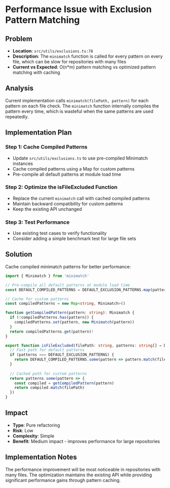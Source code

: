 # Performance Issue with Exclusion Pattern Matching

## Problem
- **Location**: `src/utils/exclusions.ts:78`
- **Description**: The `minimatch` function is called for every pattern on every file, which can be slow for repositories with many files
- **Current vs Expected**: O(n*m) pattern matching vs optimized pattern matching with caching

## Analysis
Current implementation calls `minimatch(filePath, pattern)` for each pattern on each file check. The `minimatch` function internally compiles the pattern every time, which is wasteful when the same patterns are used repeatedly.

## Implementation Plan

### Step 1: Cache Compiled Patterns
- Update `src/utils/exclusions.ts` to use pre-compiled Minimatch instances
- Cache compiled patterns using a Map for custom patterns
- Pre-compile all default patterns at module load time

### Step 2: Optimize the isFileExcluded Function
- Replace the current `minimatch` call with cached compiled patterns
- Maintain backward compatibility for custom patterns
- Keep the existing API unchanged

### Step 3: Test Performance
- Use existing test cases to verify functionality
- Consider adding a simple benchmark test for large file sets

## Solution
Cache compiled minimatch patterns for better performance:

```typescript
import { Minimatch } from 'minimatch'

// Pre-compile all default patterns at module load time
const DEFAULT_COMPILED_PATTERNS = DEFAULT_EXCLUSION_PATTERNS.map(pattern => new Minimatch(pattern))

// Cache for custom patterns
const compiledPatterns = new Map<string, Minimatch>()

function getCompiledPattern(pattern: string): Minimatch {
  if (!compiledPatterns.has(pattern)) {
    compiledPatterns.set(pattern, new Minimatch(pattern))
  }
  return compiledPatterns.get(pattern)!
}

export function isFileExcluded(filePath: string, patterns: string[] = DEFAULT_EXCLUSION_PATTERNS): boolean {
  // Fast path for default patterns
  if (patterns === DEFAULT_EXCLUSION_PATTERNS) {
    return DEFAULT_COMPILED_PATTERNS.some(pattern => pattern.match(filePath))
  }
  
  // Cached path for custom patterns
  return patterns.some(pattern => {
    const compiled = getCompiledPattern(pattern)
    return compiled.match(filePath)
  })
}
```

## Impact
- **Type**: Pure refactoring
- **Risk**: Low
- **Complexity**: Simple
- **Benefit**: Medium impact - improves performance for large repositories

## Implementation Notes
The performance improvement will be most noticeable in repositories with many files. The optimization maintains the existing API while providing significant performance gains through pattern caching.